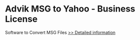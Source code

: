 # Advik MSG to Yahoo - Business License
Software to Convert MSG Files
[>> Detailed information](https://secure.shareit.com/shareit/product.html?productid=300807099&affiliateid=200057808)